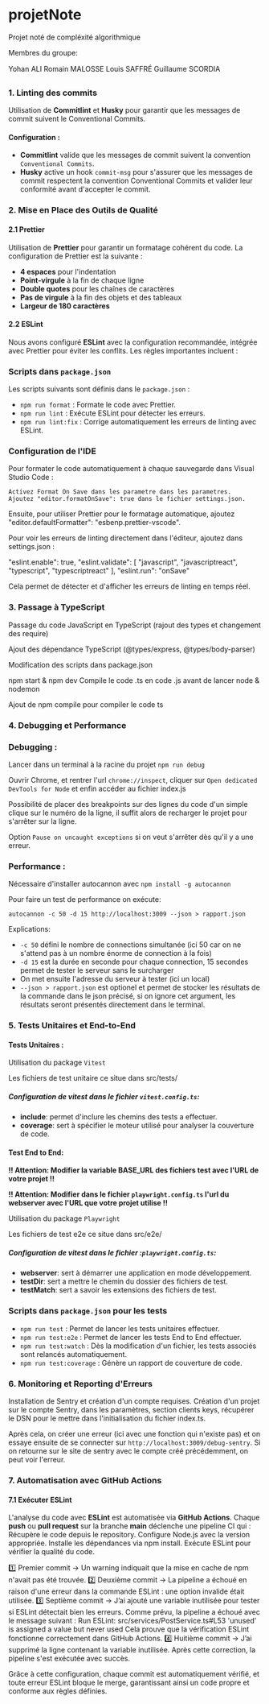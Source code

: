 # projetNote
Projet noté de compléxité algorithmique

Membres du groupe:

Yohan ALI
Romain MALOSSE
Louis SAFFRÉ
Guillaume SCORDIA

### 1. Linting des commits

Utilisation de **Commitlint** et **Husky** pour garantir que les messages de commit suivent le Conventional Commits.

#### Configuration :

- **Commitlint** valide que les messages de commit suivent la convention `Conventional Commits`.
- **Husky** active un hook `commit-msg` pour s'assurer que les messages de commit respectent la convention Conventional Commits et valider leur conformité avant d'accepter le commit.



### 2. Mise en Place des Outils de Qualité

#### 2.1 Prettier

Utilisation de **Prettier** pour garantir un formatage cohérent du code. La configuration de Prettier est la suivante :

- **4 espaces** pour l'indentation
- **Point-virgule** à la fin de chaque ligne
- **Double quotes** pour les chaînes de caractères
- **Pas de virgule** à la fin des objets et des tableaux
- **Largeur de 180 caractères**

#### 2.2 ESLint

Nous avons configuré **ESLint** avec la configuration recommandée, intégrée avec Prettier pour éviter les conflits. Les règles importantes incluent :

### Scripts dans `package.json`

Les scripts suivants sont définis dans le `package.json` :

- `npm run format` : Formate le code avec Prettier.
- `npm run lint` : Exécute ESLint pour détecter les erreurs.
- `npm run lint:fix` : Corrige automatiquement les erreurs de linting avec ESLint.

### Configuration de l'IDE

Pour formater le code automatiquement à chaque sauvegarde dans Visual Studio Code :

    Activez Format On Save dans les parametre dans les parametres.
    Ajoutez "editor.formatOnSave": true dans le fichier settings.json.

Ensuite, pour utiliser Prettier pour le formatage automatique, ajoutez "editor.defaultFormatter": "esbenp.prettier-vscode".

Pour voir les erreurs de linting directement dans l'éditeur, ajoutez dans settings.json :

  "eslint.enable": true,
  "eslint.validate": [
    "javascript",
    "javascriptreact",
    "typescript",
    "typescriptreact"
  ],
  "eslint.run": "onSave"

Cela permet de détecter et d'afficher les erreurs de linting en temps réel.

### 3. Passage à TypeScript

Passage du code JavaScript en TypeScript (rajout des types et changement des require)

Ajout des dépendance TypeScript (@types/express, @types/body-parser)

Modification des scripts dans package.json

npm start & npm dev Compile le code .ts en code .js avant de lancer node & nodemon

Ajout de npm compile pour compiler le code ts

### 4. Debugging et Performance

### Debugging : 

Lancer dans un terminal à la racine du projet `npm run debug`

Ouvrir Chrome, et rentrer l'url `chrome://inspect`, cliquer sur `Open dedicated DevTools for Node` et enfin accéder au fichier index.js

Possibilité de placer des breakpoints sur des lignes du code d'un simple clique sur le numéro de la ligne, il suffit alors de recharger le projet pour s'arrêter sur la ligne.

Option `Pause on uncaught exceptions` si on veut s'arrêter dès qu'il y a une erreur.

### Performance :

Nécessaire d'installer autocannon avec `npm install -g autocannon`

Pour faire un test de performance on exécute:

`autocannon -c 50 -d 15 http://localhost:3009 --json > rapport.json`

Explications: 

  - `-c 50` défini le nombre de connections simultanée (ici 50 car on ne s'attend pas à un nombre énorme de connection à la fois)
  - `-d 15` est la durée en seconde pour chaque connection, 15 secondes permet de tester le serveur sans le surcharger
  - On met ensuite l'adresse du serveur à tester (ici un local)
  - `--json > rapport.json` est optionel et permet de stocker les résultats de la commande dans le json précisé, si on ignore cet argument, les résultats seront présentés directement dans le terminal.

### 5. Tests Unitaires et End-to-End

#### Tests Unitaires : 

Utilisation du package `Vitest`

Les fichiers de test unitaire ce situe dans src/tests/

##### Configuration de vitest dans le fichier `vitest.config.ts`: 

- **include**: permet d'inclure les chemins des tests a effectuer. 
- **coverage**: sert à spécifier le moteur utilisé pour analyser la couverture de code. 


#### Test End to End: 

**!! Attention: Modifier la variable BASE_URL des fichiers test avec l'URL de votre projet !!**

**!! Attention: Modifier dans le fichier `playwright.config.ts` l'url du webserver avec l'URL que votre projet utilise !!**

Utilisation du package `Playwright` 

Les fichiers de test e2e ce situe dans src/e2e/

##### Configuration de vitest dans le fichier :`playwright.config.ts`:

- **webserver**: sert à démarrer une application en mode développement.
- **testDir**: sert a mettre le chemin du dossier des fichiers de test.
- **testMatch**: sert a savoir les extensions des fichiers de test.

### Scripts dans `package.json` pour les tests 

- `npm run test` : Permet de lancer les tests unitaires effectuer.
- `npm run test:e2e` : Permet de lancer les tests End to End effectuer.
- `npm run test:watch` : Dès la modification d'un fichier, les tests associés sont relancés automatiquement.
- `npm run test:coverage` : Génère un rapport de couverture de code.

### 6. Monitoring et Reporting d'Erreurs

Installation de Sentry et création d'un compte requises.
Création d'un projet sur le compte Sentry, dans les paramètres, section clients keys, récupérer le DSN pour le mettre dans l'initialisation du fichier index.ts.

Après cela, on créer une erreur (ici avec une fonction qui n'existe pas) et on essaye ensuite de se connecter sur `http://localhost:3009/debug-sentry`. Si on retourne sur le site de sentry avec le compte créé précédemment, on peut voir l'erreur.

### 7. Automatisation avec GitHub Actions

#### 7.1 Exécuter ESLint

L'analyse du code avec **ESLint** est automatisée via **GitHub Actions**. Chaque **push** ou **pull request** sur la branche **main** déclenche une pipeline CI qui :
    Récupère le code depuis le repository.
    Configure Node.js avec la version appropriée.
    Installe les dépendances via npm install.
    Exécute ESLint pour vérifier la qualité du code.

1️⃣ Premier commit → Un warning indiquait que la mise en cache de npm n'avait pas été trouvée.
2️⃣ Deuxième commit → La pipeline a échoué en raison d'une erreur dans la commande ESLint : une option invalide était utilisée.
3️⃣ Septième commit → J’ai ajouté une variable inutilisée pour tester si ESLint détectait bien les erreurs. Comme prévu, la pipeline a échoué avec le message suivant :
  Run ESLint: src/services/PostService.ts#L53
  'unused' is assigned a value but never used
Cela prouve que la vérification ESLint fonctionne correctement dans GitHub Actions.
4️⃣ Huitième commit → J’ai supprimé la ligne contenant la variable inutilisée. Après cette correction, la pipeline s'est exécutée avec succès.

Grâce à cette configuration, chaque commit est automatiquement vérifié, et toute erreur ESLint bloque le merge, garantissant ainsi un code propre et conforme aux règles définies.
